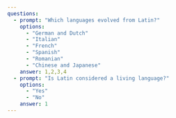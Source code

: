 ```yaml
---
questions:
  - prompt: "Which languages evolved from Latin?"
    options:
      - "German and Dutch"
      - "Italian"
      - "French"
      - "Spanish"
      - "Romanian"
      - "Chinese and Japanese"
    answer: 1,2,3,4
  - prompt: "Is Latin considered a living language?"
    options:
      - "Yes"
      - "No"
    answer: 1
---
```

